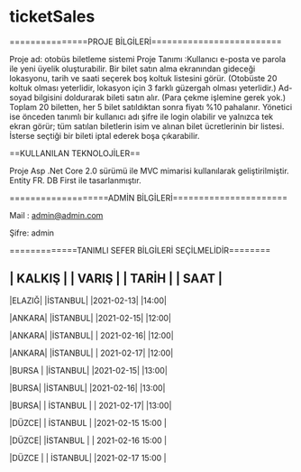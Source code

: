 # ticketSales  
===============PROJE BİLGİLERİ=========================


Proje ad: otobüs biletleme sistemi
Proje Tanımı :Kullanıcı e-posta ve parola ile yeni üyelik oluşturabilir.
Bir bilet satın alma ekranından gideceği lokasyonu, tarih ve saati seçerek boş koltuk listesini görür. (Otobüste 20 koltuk olması yeterlidir, lokasyon için 3 farklı güzergah olması yeterlidir.)
Ad-soyad bilgisini doldurarak bileti satın alır. (Para çekme işlemine gerek yok.) 
Toplam 20 biletten, her 5 bilet satıldıktan sonra fiyatı %10 pahalanır. 
Yönetici ise önceden tanımlı bir kullanıcı adı şifre ile login olabilir ve yalnızca tek ekran görür; tüm satılan biletlerin isim ve alınan bilet ücretlerinin bir listesi. İsterse seçtiği bir bileti iptal ederek boşa çıkarabilir.


==KULLANILAN TEKNOLOJİLER==


Proje Asp .Net Core 2.0 sürümü ile MVC mimarisi kullanılarak
geliştirilmiştir.
Entity FR. DB First ile tasarlanmıştır.




===================ADMİN BİLGİLERİ======================



Mail : admin@admin.com


Şifre: admin

=============TANIMLI SEFER BİLGİLERİ SEÇİLMELİDİR========


| KALKIŞ |                 | VARIŞ |             | TARİH |       | SAAT |
-------------------------------------------------------------------
|ELAZIĞ|              	|İSTANBUL|      	|2021-02-13|	|14:00|


|ANKARA|             	|İSTANBUL|        |2021-02-15|	|12:00|


|ANKARA|             	|İSTANBUL|      | 2021-02-16|    |12:00|

|ANKARA|             	|İSTANBUL|       | 2021-02-17|	|12:00|


|BURSA |              	|İSTANBUL|        |2021-02-15|	|13:00|


|BURSA|               	|İSTANBUL|        |2021-02-16|	|13:00|


|BURSA|               |	İSTANBUL |      | 2021-02-17|  	|13:00|


|DÜZCE|               |	İSTANBUL  |      |2021-02-15	15:00 |     


|DÜZCE|               	|İSTANBUL |      | 2021-02-16	15:00 |


|DÜZCE |              |	İSTANBUL|       |2021-02-17	15:00 |




